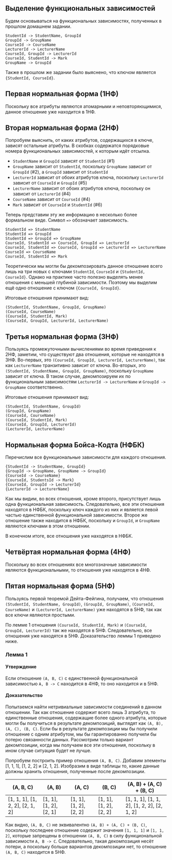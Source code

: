 ## Выделение функциональных зависимостей

Будем основываться на функциональных зависимостях, полученных в прошлом домашнем задании.

```
StudentId -> StudentName, GroupId
GroupId -> GroupName
CourseId -> CourseName
LecturerId -> LecturerName
CourseId, GroupId -> LecturerId
CourseId, StudentId -> Mark
GroupName -> GroupId
```

Также в прошлом же задании было выяснено, что ключом является `{StudentId, CourseId}`.

## Первая нормальная форма (1НФ)

Поскольку все атрибуты являются атомарными и неповторяющимися, данное отношение уже находится в 1НФ.

## Вторая нормальная форма (2НФ)

Попробуем выяснить, от каких атрибутов, содержащихся в ключе, зависят остальные атрибуты. В скобках содержатся порядковые номера функциональных зависимостей, к которым идёт отсылка.

* `StudentName` и `GroupId` зависят от `StudentId` (#1)
* `GroupName` зависит от `StudentId`, поскольку `GroupName` зависит от `GroupId` (#2), а `GroupId` зависит от `StudentId`
* `LecturerId` зависит от обоих атрибутов ключа, поскольку `LecturerId` зависит от `CourseId` и `GroupId` (#5)
* `LecturerName` зависит от обоих атрибутов ключа, поскольку он зависит от `LecturerId` (#4)
* `CourseName` зависит от `CourseId` (#4)
* `Mark` зависит от `CourseId` и `StudentId` (#6)

Теперь представим эту же информацию в несколько более формальном виде. Символ `=>` обозначает зависимость.

```
StudentId => StudentName
StudentId => GroupId
StudentId => GroupId => GroupName
CourseId, StudentId => CourseId, GroupId => LecturerId
CourseId, StudentId => CourseId, GroupId => LecturerId => LecturerName
CourseId => CourseName
CourseId, StudentId => Mark
```

Теоретически мы могли бы декомпозировать данное отношение всего лишь на три новых с ключами `StudentId`, `CourseId` и `{StudentId, CourseId}`. Однако на практике часто полезно выделять менее отношения с меньшей глубиной зависимости. Поэтому мы выделим ещё одно отношение с ключом `{CourseId, GroupId}`.

Итоговые отношения принимают вид:

```
(StudentId, StudentName, GroupId, GroupName)
(CourseId, CourseName)
(CourseId, StudentId, Mark)
(CourseId, GroupId, LecturerId, LecturerName)
```

## Третья нормальная форма (3НФ)

Пользуясь промежуточными вычислениями во время приведения к 2НФ, заметим, что существуют два отношения, которые не находятся в 3НФ. Во-первых, это `(CourseId, GroupId, LecturerId, LecturerName)`, так как `LecturerName` транзитивно зависит от ключа. Во-вторых, это `(StudentId, StudentName, GroupId, GroupName)`, поскольку `GroupName` зависит от ключа. В таком случае, декомпозируем их по функциональным зависимостям `LecturerId -> LecturerName` и `GroupId -> GroupName` соответственно.

Итоговые отношения принимают вид:

```
(StudentId, StudentName, GroupId)
(GroupId, GroupName)
(CourseId, CourseName)
(CourseId, StudentId, Mark)
(CourseId, GroupId, LecturerId)
(LecturerId, LecturerName)
```

## Нормальная форма Бойса-Кодта (НФБК)

Перечислим все функциональные зависимости для каждого отношения.

```
{StudentId -> StudentName, GroupId}
{GroupId -> GroupName, GroupName -> GroupId}
{CourseId -> CourseName}
{CourseId, StudentsId -> Mark}
{CourseId, GroupId -> LecturerId}
{LecturerId -> LecturerName}
```

Как мы видим, во всех отношения, кроме второго, присутствует лишь одна функциональная зависимость. Следовательно, все эти отношения находятся в НФБК, поскольку ключ каждого из них и является левой частью единственной функциональной зависимости. Второе же отношение также находится в НФБК, поскольку и `GroupId`, и `GroupName` являются ключами в этом отношении.

В конечном итоге, все отношения уже находятся в НФБК.

## Четвёртая нормальная форма (4НФ)

Поскольку во всех отношениях все многозначные зависимости являются функциональными, то отношения уже находятся в 4НФ.

## Пятая нормальная форма (5НФ)

Пользуясь первой теоремой Дейта-Фейгина, получаем, что отношения `(StudentId, StudentName, GroupId)`, `(GroupId, GroupName)`, `(CourseId, CourseName)` и `(LecturerId, LecturerName)` уже находятся в 5НФ, так как все ключи являются простыми. 

По лемме 1 отношения `(CourseId, StudentId, Mark)` и `(CourseId, GroupId, LecturerId)` так же находятся в 5НФ. Следовательно, все отношения уже находятся в 5НФ. Доказательство леммы 1 приведено ниже.

### Лемма 1

#### Утверждение

Если отношение `(A, B, C)` с единственной функциональной зависимостью `A, B -> C` находится в 4НФ, то оно находится и в 5НФ.

#### Доказательство

Попытаемся найти нетривиальные зависимости соединений в данном отношении. Так как отношение содержит всего лишь 3 атрибута, то единственные отношения, содержащие более одного атрибута, которые могли бы получиться в результате декомпозиций, выглядят как `(A, B), (A, C), (B, C)`. Если бы в результате декомпозиции мы бы получили отношение с одним атрибутом, мы бы гарантированно получили бы потерю связанности данных. Рассмотрим только вариант декомпозиции, когда мы получаем все эти отношения, поскольку в ином случае ситуация будет не лучше.

Попробуем построить пример отношения `(A, B, C)`. Добавим элементы [1, 1, 1], [1, 2, 2] и [2, 1, 2]. Изобразим в виде таблицы то, какие данные должны хранить отношения, полученные после декомпозиции.

| (A, B, C)                       | (A, B)                 | (A, C)                 | (B, C)                 | (A, B) + (A, C) + (B, C)                   |
| ------------------------------- | ---------------------- | ---------------------- | ---------------------- | ------------------------------------------ |
| [1, 1, 1], [1, 2, 2], [2, 1, 2] | [1, 1], [1, 2], [2, 1] | [1, 1], [1, 2], [2, 2] | [1, 1], [1, 2], [2, 2] | [1, 1, 1], [1, 1, 2], [1, 2, 2], [2, 1, 2] |

Как видно, `(A, B, C)` не эквивалентно `(A, B) + (A, C) + (B, C)`, поскольку последнее отношение содержит значения `[1, 1, 1]` и `[1, 1, 2]`, которые запрещены в отношении `(A, B, C)` в силу функциональной зависимости `A, B -> C`. Следовательно, такая декомпозиция несёт потери, а поскольку больше вариантов декомпозиции нет, то отношение `(A, B, C)` находится в 5НФ.

